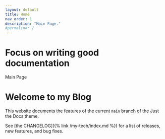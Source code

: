 ```yaml
---
layout: default
title: Home
nav_order: 1
description: "Main Page."
#permalink: /
---
```


# Focus on writing good documentation

Main Page
<h1>Welcome to my Blog</h1>

This website documents the features of the current `main` branch of the Just the Docs theme. 

See [the CHANGELOG]({% link /my-tech/index.md %}) for a list of releases, new features, and bug fixes.
